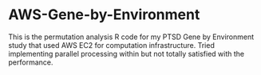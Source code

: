 AWS-Gene-by-Environment
=======================

This is the permutation analysis R code for my PTSD Gene by Environment study that used AWS EC2 for computation infrastructure. Tried implementing parallel processing within but not totally satisfied with the performance.  